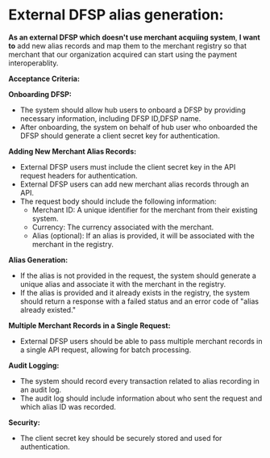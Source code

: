 # **External DFSP alias generation:**

**As an external DFSP which doesn't use merchant acquiing system**, **I want to** add new alias records and map them to the merchant registry so that merchant that our organization acquired can start using the payment interoperablity.

**Acceptance Criteria:**

**Onboarding DFSP:**  

- The system should allow hub users to onboard a DFSP by providing necessary information, including DFSP ID,DFSP name.
- After onboarding, the system on behalf of hub user who onboarded the DFSP should generate a client secret key for authentication.

**Adding New Merchant Alias Records:**

- External DFSP users must include the client secret key in the API request headers for authentication.
- External DFSP users can add new merchant alias records through an API.
- The request body should include the following information:
  - Merchant ID: A unique identifier for the merchant from their existing system.
  - Currency: The currency associated with the merchant.
  - Alias (optional): If an alias is provided, it will be associated with the merchant in the registry.

**Alias Generation:**

- If the alias is not provided in the request, the system should generate a unique alias and associate it with the merchant in the registry.
- If the alias is provided and it already exists in the registry, the system should return a response with a failed status and an error code of "alias already existed."

**Multiple Merchant Records in a Single Request:**

- External DFSP users should be able to pass multiple merchant records in a single API request, allowing for batch processing.

**Audit Logging:**

- The system should record every transaction related to alias recording in an audit log.
- The audit log should include information about who sent the request and which alias ID was recorded.

**Security:**

- The client secret key should be securely stored and used for authentication.
